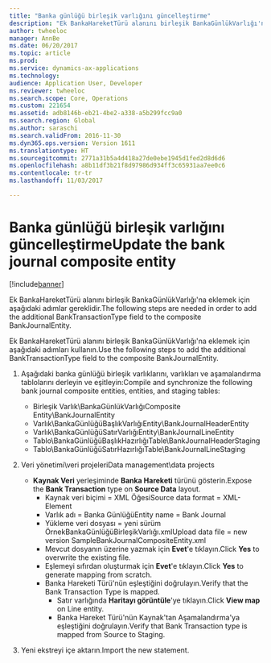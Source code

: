 ```yaml
---
title: "Banka günlüğü birleşik varlığını güncelleştirme"
description: "Ek BankaHareketTürü alanını birleşik BankaGünlükVarlığı'na eklemek için aşağıdaki adımlar gereklidir."
author: twheeloc
manager: AnnBe
ms.date: 06/20/2017
ms.topic: article
ms.prod: 
ms.service: dynamics-ax-applications
ms.technology: 
audience: Application User, Developer
ms.reviewer: twheeloc
ms.search.scope: Core, Operations
ms.custom: 221654
ms.assetid: adb8146b-eb21-4be2-a338-a5b299fcc9a0
ms.search.region: Global
ms.author: saraschi
ms.search.validFrom: 2016-11-30
ms.dyn365.ops.version: Version 1611
ms.translationtype: HT
ms.sourcegitcommit: 2771a31b5a4d418a27de0ebe1945d1fed2d8d6d6
ms.openlocfilehash: a8b11df3b21f8d97986d934ff3c65931aa7ee0c6
ms.contentlocale: tr-tr
ms.lasthandoff: 11/03/2017

---
```


# <a name="update-the-bank-journal-composite-entity"></a><span data-ttu-id="cee6d-103">Banka günlüğü birleşik varlığını güncelleştirme</span><span class="sxs-lookup"><span data-stu-id="cee6d-103">Update the bank journal composite entity</span></span>

[!include[banner](../includes/banner.md)]


<span data-ttu-id="cee6d-104">Ek BankaHareketTürü alanını birleşik BankaGünlükVarlığı'na eklemek için aşağıdaki adımlar gereklidir.</span><span class="sxs-lookup"><span data-stu-id="cee6d-104">The following steps are needed in order to add the additional BankTransactionType field to the composite BankJournalEntity.</span></span>

<span data-ttu-id="cee6d-105">Ek BankaHareketTürü alanını birleşik BankaGünlükVarlığı'na eklemek için aşağıdaki adımları kullanın.</span><span class="sxs-lookup"><span data-stu-id="cee6d-105">Use the following steps to add the additional BankTransactionType field to the composite BankJournalEntity.</span></span>

1.  <span data-ttu-id="cee6d-106">Aşağıdaki banka günlüğü birleşik varlıklarını, varlıkları ve aşamalandırma tablolarını derleyin ve eşitleyin:</span><span class="sxs-lookup"><span data-stu-id="cee6d-106">Compile and synchronize the following bank journal composite entities, entities, and staging tables:</span></span>
    -   <span data-ttu-id="cee6d-107">Birleşik Varlık\\BankaGünlükVarlığı</span><span class="sxs-lookup"><span data-stu-id="cee6d-107">Composite Entity\\BankJournalEntity</span></span>
    -   <span data-ttu-id="cee6d-108">Varlık\\BankaGünlüğüBaşlıkVarlığı</span><span class="sxs-lookup"><span data-stu-id="cee6d-108">Entity\\BankJournalHeaderEntity</span></span>
    -   <span data-ttu-id="cee6d-109">Varlık\\BankaGünlüğüSatırVarlığı</span><span class="sxs-lookup"><span data-stu-id="cee6d-109">Entity\\BankJournalLineEntity</span></span>
    -   <span data-ttu-id="cee6d-110">Tablo\\BankaGünlüğüBaşlıkHazırlığı</span><span class="sxs-lookup"><span data-stu-id="cee6d-110">Table\\BankJournalHeaderStaging</span></span>
    -   <span data-ttu-id="cee6d-111">Tablo\\BankaGünlüğüSatırHazırlığı</span><span class="sxs-lookup"><span data-stu-id="cee6d-111">Table\\BankJournalLineStaging</span></span>

2.  <span data-ttu-id="cee6d-112">Veri yönetimi\\veri projeleri</span><span class="sxs-lookup"><span data-stu-id="cee6d-112">Data management\\data projects</span></span>
    -   <span data-ttu-id="cee6d-113">**Kaynak Veri** yerleşiminde **Banka Hareketi** türünü gösterin.</span><span class="sxs-lookup"><span data-stu-id="cee6d-113">Expose the **Bank Transaction** type on **Source Data** layout.</span></span>
        -   <span data-ttu-id="cee6d-114">Kaynak veri biçimi = XML Öğesi</span><span class="sxs-lookup"><span data-stu-id="cee6d-114">Source data format = XML-Element</span></span>
        -   <span data-ttu-id="cee6d-115">Varlık adı = Banka Günlüğü</span><span class="sxs-lookup"><span data-stu-id="cee6d-115">Entity name = Bank Journal</span></span>
        -   <span data-ttu-id="cee6d-116">Yükleme veri dosyası = yeni sürüm ÖrnekBankaGünlüğüBirleşikVarlığı.xml</span><span class="sxs-lookup"><span data-stu-id="cee6d-116">Upload data file = new version SampleBankJournalCompositeEntity.xml</span></span>
        -   <span data-ttu-id="cee6d-117">Mevcut dosyanın üzerine yazmak için **Evet**'e tıklayın.</span><span class="sxs-lookup"><span data-stu-id="cee6d-117">Click **Yes** to overwrite the existing file.</span></span>
        -   <span data-ttu-id="cee6d-118">Eşlemeyi sıfırdan oluşturmak için **Evet**'e tıklayın.</span><span class="sxs-lookup"><span data-stu-id="cee6d-118">Click **Yes** to generate mapping from scratch.</span></span>
        -   <span data-ttu-id="cee6d-119">Banka Hareketi Türü'nün eşleştiğini doğrulayın.</span><span class="sxs-lookup"><span data-stu-id="cee6d-119">Verify that the Bank Transaction Type is mapped.</span></span>
            -   <span data-ttu-id="cee6d-120">Satır varlığında **Haritayı görüntüle**'ye tıklayın.</span><span class="sxs-lookup"><span data-stu-id="cee6d-120">Click **View map** on Line entity.</span></span>
            -   <span data-ttu-id="cee6d-121">Banka Hareket Türü'nün Kaynak'tan Aşamalandırma'ya eşleştiğini doğrulayın.</span><span class="sxs-lookup"><span data-stu-id="cee6d-121">Verify that Bank Transaction type is mapped from Source to Staging.</span></span>

3.  <span data-ttu-id="cee6d-122">Yeni ekstreyi içe aktarın.</span><span class="sxs-lookup"><span data-stu-id="cee6d-122">Import the new statement.</span></span>





